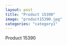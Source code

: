 ```yaml
---
layout: post
title: "Product 15390"
image: "product15390.jpg"
categories: "category1"
---
```

Product 15390
